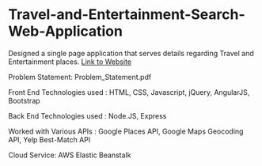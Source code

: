 # Travel-and-Entertainment-Search-Web-Application
Designed a single page application that serves details regarding Travel and Entertainment places.  [Link to Website](http://applicationone-env.us-east-2.elasticbeanstalk.com/newMain.html)


Problem Statement: Problem_Statement.pdf

Front End Technologies used : HTML, CSS, Javascript, jQuery, AngularJS, Bootstrap

Back End Technologies used : Node.JS, Express

Worked with Various APIs : Google Places API, Google Maps Geocoding API, Yelp Best-Match API

Cloud Service: AWS Elastic Beanstalk
